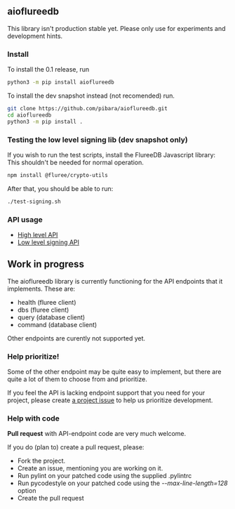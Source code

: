 ## aioflureedb

This library isn't production stable yet. Please only use for experiments and development hints.

### Install

To install the 0.1 release, run

```bash
python3 -m pip install aioflureedb
```

To install the dev snapshot instead (not recomended) run.
```bash
git clone https://github.com/pibara/aioflureedb.git
cd aioflureedb
python3 -m pip install .
```


### Testing the low level signing lib (dev snapshot only)
If you wish to run the test scripts, install the FlureeDB Javascript library:
This shouldn't be needed for normal operation.

```bash
npm install @fluree/crypto-utils
```

After that, you should be able to run:

```bash
./test-signing.sh
```

### API usage

* [High level API](API.md)
* [Low level signing API](SIGNING.md)


## Work in progress

The aioflureedb library is currently functioning for the API endpoints that it implements. 
These are:

* health  (fluree client)
* dbs     (fluree client)
* query   (database client)
* command (database client)

Other endpoints are curently not supported yet.

### Help prioritize!

Some of the other endpoint may be quite easy to implement, but there are quite a lot of them to choose from and prioritize.

If you feel the API is lacking endpoint support that you need for your project, please create [a project issue](https://github.com/pibara/aioflureedb/issues) to help us prioritize development.

### Help with code

**Pull request** with API-endpoint code are very much welcome. 

If you do (plan to) create a pull request, please:

* Fork the project.
* Create an issue, mentioning you are working on it.
* Run pylint on your patched code using the supplied .pylintrc
* Run pycodestyle on your patched code using the *--max-line-length=128* option
* Create the pull request


